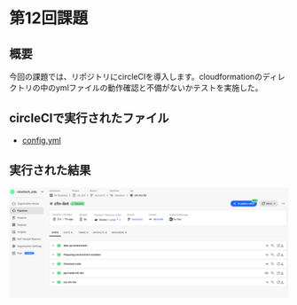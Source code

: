 # 第12回課題
## 概要
今回の課題では、リポジトリにcircleCIを導入します。cloudformationのディレクトリの中のymlファイルの動作確認と不備がないかテストを実施した。
## circleCIで実行されたファイル
* [config.yml](.circleci/config.yml)
## 実行された結果
![実行された結果](img/lecture12/202505_circleCI_exe.png)
